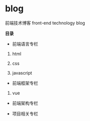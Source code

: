 # blog
前端技术博客 front-end technology blog

**目录**

* 前端语言专栏

1. html

2. css

3. javascript

* 前端框架专栏

1. vue

* 前端架构专栏

* 项目相关专栏
